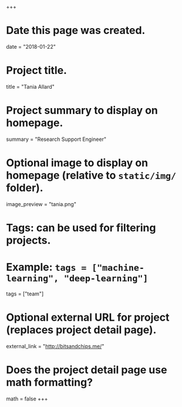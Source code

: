 +++
# Date this page was created.
date = "2018-01-22"

# Project title.
title = "Tania Allard"

# Project summary to display on homepage.
summary = "Research Support Engineer"

# Optional image to display on homepage (relative to `static/img/` folder).
image_preview = "tania.png"

# Tags: can be used for filtering projects.
# Example: `tags = ["machine-learning", "deep-learning"]`
tags = ["team"]

# Optional external URL for project (replaces project detail page).
external_link = "http://bitsandchips.me/"

# Does the project detail page use math formatting?
math = false
+++
